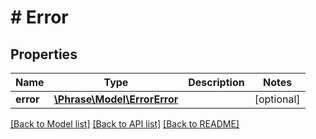# # Error

## Properties

Name | Type | Description | Notes
------------ | ------------- | ------------- | -------------
**error** | [**\Phrase\Model\ErrorError**](ErrorError.md) |  | [optional] 

[[Back to Model list]](../../README.md#documentation-for-models) [[Back to API list]](../../README.md#documentation-for-api-endpoints) [[Back to README]](../../README.md)


